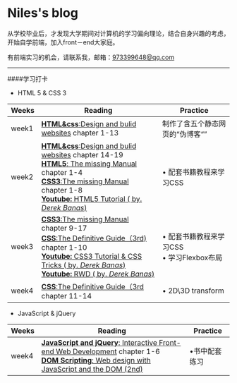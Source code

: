 # Niles's blog


从学校毕业后，才发现大学期间对计算机的学习偏向理论，结合自身兴趣的考虑，开始自学前端，加入front－end大家庭。  

有前端实习的机会，请联系我，邮箱：<973399648@qq.com>
***
####学习打卡
- HTML 5 & CSS 3
  

 Weeks|Reading| Practice
---|---|---
week1 | [**HTML&css**:Design and bulid websites](https://book.douban.com/subject/21338365/) chapter 1-13| 制作了含五个静态网页的“伪博客“”
week2 | [**HTML&css**:Design and bulid websites](https://book.douban.com/subject/21338365/)  chapter 14-19<br>[**HTML5**: The missing Manual](https://book.douban.com/subject/26354468/)  chapter 1-4<br>[**CSS3**:The missing Manual](https://book.douban.com/subject/17458569/) chapter 1-8<br>[**Youtube:** HTML5 Tutorial ( by. *Derek Banas*) ](https://www.youtube.com/watch?v=CUxH_rWSI1k)| • 配套书籍教程来学习CSS
week3|[**CSS3**:The missing Manual](https://book.douban.com/subject/17458569/) chapter 9-17<br>[**CSS**:The Definitive Guide（3rd)](https://book.douban.com/subject/2308234/)  chapter 1-10<br>[**Youtube:** CSS3 Tutorial & CSS Tricks ( by. *Derek Banas*) ](https://www.youtube.com/)<br>[**Youtube:** RWD ( by. *Derek Banas*) ](https://www.youtube.com/)|• 配套书籍教程来学习CSS<br>• 学习Flexbox布局
week4|[**CSS**:The Definitive Guide（3rd](https://book.douban.com/subject/2308234/) chapter 11-14|• 2D\3D transform<br>

- JavaScript & jQuery  

 Weeks|Reading| Practice
 ---|---|---
 week4|[**JavaScript and jQuery**: Interactive Front-end Web Development](https://book.douban.com/subject/20022383/) chapter 1-6<br>[**DOM Scripting**: Web design with JavaScript and the DOM (2nd)](https://book.douban.com/subject/5436113/)|•书中配套练习

